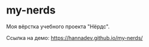 # my-nerds
Моя вёрстка учебного проекта "Нёрдс".

Ссылка на демо: https://hannadev.github.io/my-nerds/
